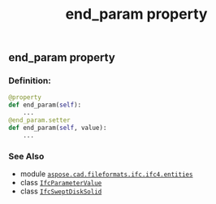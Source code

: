 ﻿---
title: end_param property
second_title: Aspose.CAD for Python via .NET API References
description: 
type: docs
weight: 50
url: /python-net/aspose.cad.fileformats.ifc.ifc4.entities/ifcsweptdisksolid/end_param/
is_root: false
---

## end_param property

### Definition:
```python
@property
def end_param(self):
    ...
@end_param.setter
def end_param(self, value):
    ...
```

### See Also
* module [`aspose.cad.fileformats.ifc.ifc4.entities`](../../)
* class [`IfcParameterValue`](/cad/python-net/aspose.cad.fileformats.ifc.ifc4.types/ifcparametervalue)
* class [`IfcSweptDiskSolid`](/cad/python-net/aspose.cad.fileformats.ifc.ifc4.entities/ifcsweptdisksolid)
